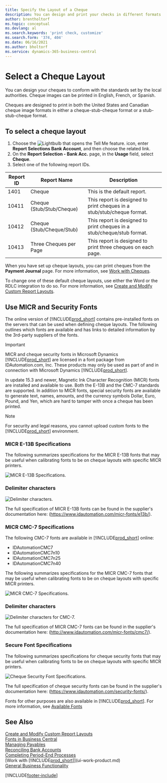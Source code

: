 ```yaml
---
title: Specify the Layout of a Cheque
description: You can design and print your checks in different formats to conform with standards set by your local authorities.
author: brentholtorf
ms.topic: conceptual
ms.devlang: al
ms.search.keywords: 'print check, customize'
ms.search.form: '374, 404'
ms.date: 06/16/2021
ms.author: bholtorf
ms.service: dynamics-365-business-central
---
```

# Select a Cheque Layout

You can design your cheques to conform with the standards set by the local authorities. Cheque images can be printed in English, French, or Spanish.

Cheques are designed to print in both the United States and Canadian cheque image formats in either a cheque-stub-cheque format or a stub-stub-cheque format.

## To select a cheque layout

1. Choose the ![Lightbulb that opens the Tell Me feature.](media/ui-search/search_small.png "Tell me what you want to do") icon, enter **Report Selections Bank Account**, and then choose the related link.
2. On the **Report Selection - Bank Acc.** page, in the **Usage** field, select **Cheque**.
3. Select one of the following report IDs.

| Report ID | Report Name | Description |
| --- | --- | --- |
| 1401 |Cheque |This is the default report. |
| 10411 |Cheque (Stub/Stub/Cheque) |This report is designed to print cheques in a stub/stub/cheque format. |
| 10412 |Cheque (Stub/Cheque/Stub) |This report is designed to print cheques in a stub/cheque/stub format. |
| 10413 |Three Cheques per Page |This report is designed to print three cheques on each page. |

When you have set up cheque layouts, you can print cheques from the **Payment Journal** page. For more information, see [Work with Cheques](payables-how-work-checks.md).

To change one of these default cheque layouts, use either the Word or the RDLC integration to do so. For more information, see [Create and Modify Custom Report Layouts](ui-how-create-custom-report-layout.md).

## Use MICR and Security Fonts
The online version of [!INCLUDE[prod_short](includes/prod_short.md)] contains pre-installed fonts on the servers that can be used when defining cheque layouts. The following outlines which fonts are available and has links to detailed information by the 3rd-party suppliers of the fonts.

> [!Important]
> MICR and cheque security fonts in Microsoft Dynamics [!INCLUDE[prod_short](includes/prod_short.md)] are licensed in a font package from IDAutomation.com, Inc. These products may only be used as part of and in connection with Microsoft Dynamics [!INCLUDE[prod_short](includes/prod_short.md)].

In update 15.3 and newer, Magnetic Ink Character Recognition (MICR) fonts are installed and available to use. Both the E-13B and the CMC-7 standards are supported. In addition to MICR fonts, special security fonts are available to generate text, names, amounts, and the currency symbols Dollar, Euro, Pound, and Yen, which are hard to tamper with once a cheque has been printed.

> [!NOTE]
> For security and legal reasons, you cannot upload custom fonts to the [!INCLUDE[prod_short](includes/prod_short.md)] environment.

### MICR E-13B Specifications

The following summarizes specifications for the MICR E-13B fonts that may be useful when calibrating fonts to be on cheque layouts with specific MICR printers.

![MICR E-13B Specifications.](media/font_MICR_E-13B_Specifications.png "MICR E-13B Specifications")

### Delimiter characters

![Delimiter characters.](media/font-micr-letters.png "Delimiter characters")

The full specification of MICR E-13B fonts can be found in the supplier's documentation here: (https://www.idautomation.com/micr-fonts/e13b/).

### MICR CMC-7 Specifications

The following CMC-7 fonts are available in [!INCLUDE[prod_short](includes/prod_short.md)] online:

- IDAutomationCMC7
- IDAutomationCMC7n10
- IDAutomationCMC7n25
- IDAutomationCMC7n40

The following summarizes specifications for the MICR CMC-7 fonts that may be useful when calibrating fonts to be on cheque layouts with specific MICR printers.

![MICR CMC-7 Specifications.](media/font_MICR_CMC-7_Specifications.png "MICR CMC-7 Specifications")

### Delimiter characters

![Delimiter characters for CMC-7.](media/font-cmc7-letters.png "Delimiter characters for CMC-7")

The full specification of MICR CMC-7 fonts can be found in the supplier's documentation here: (http://www.idautomation.com/micr-fonts/cmc7/).

### Secure Font Specifications

The following summarizes specifications for cheque security fonts that may be useful when calibrating fonts to be on cheque layouts with specific MICR printers.

![Cheque Security Font Specifications.](media/font_check-security-font_Specifications.png "Cheque Security Font Specifications")

The full specification of cheque security fonts can be found in the supplier's documentation here: (https://www.idautomation.com/security-fonts/).

Fonts for other purposes are also available in [!INCLUDE[prod_short](includes/prod_short.md)]. For more information, see [Available Fonts](ui-fonts.md)

## See Also

[Create and Modify Custom Report Layouts](ui-how-create-custom-report-layout.md)  
[Fonts in Business Central](ui-fonts.md)  
[Managing Payables](payables-manage-payables.md)  
[Reconciling Bank Accounts](bank-manage-bank-accounts.md)   
[Completing Period-End Processes](year-how-complete-period-end-processes.md)  
[Work with [!INCLUDE[prod_short](includes/prod_short.md)]](ui-work-product.md)  
[General Business Functionality](ui-across-business-areas.md)


[!INCLUDE[footer-include](includes/footer-banner.md)]